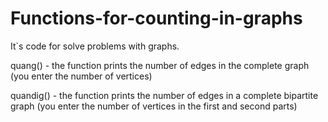 # Functions-for-counting-in-graphs

It`s code for solve problems with graphs.

quang() - the function prints the number of edges in the complete graph (you enter the number of vertices)

quandig() - the function prints the number of edges in a complete bipartite graph (you enter the number of vertices in the first and second parts)
